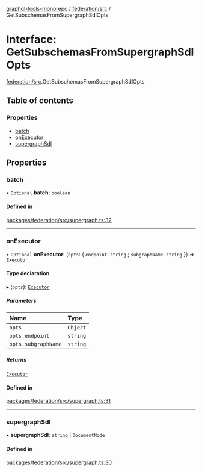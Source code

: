 [graphql-tools-monorepo](../README) / [federation/src](../modules/federation_src) /
GetSubschemasFromSupergraphSdlOpts

# Interface: GetSubschemasFromSupergraphSdlOpts

[federation/src](../modules/federation_src).GetSubschemasFromSupergraphSdlOpts

## Table of contents

### Properties

- [batch](federation_src.GetSubschemasFromSupergraphSdlOpts#batch)
- [onExecutor](federation_src.GetSubschemasFromSupergraphSdlOpts#onexecutor)
- [supergraphSdl](federation_src.GetSubschemasFromSupergraphSdlOpts#supergraphsdl)

## Properties

### batch

• `Optional` **batch**: `boolean`

#### Defined in

[packages/federation/src/supergraph.ts:32](https://github.com/ardatan/graphql-tools/blob/master/packages/federation/src/supergraph.ts#L32)

---

### onExecutor

• `Optional` **onExecutor**: (`opts`: \{ `endpoint`: `string` ; `subgraphName`: `string` }) =>
[`Executor`](../modules/utils_src#executor)

#### Type declaration

▸ (`opts`): [`Executor`](../modules/utils_src#executor)

##### Parameters

| Name                | Type     |
| :------------------ | :------- |
| `opts`              | `Object` |
| `opts.endpoint`     | `string` |
| `opts.subgraphName` | `string` |

##### Returns

[`Executor`](../modules/utils_src#executor)

#### Defined in

[packages/federation/src/supergraph.ts:31](https://github.com/ardatan/graphql-tools/blob/master/packages/federation/src/supergraph.ts#L31)

---

### supergraphSdl

• **supergraphSdl**: `string` \| `DocumentNode`

#### Defined in

[packages/federation/src/supergraph.ts:30](https://github.com/ardatan/graphql-tools/blob/master/packages/federation/src/supergraph.ts#L30)
